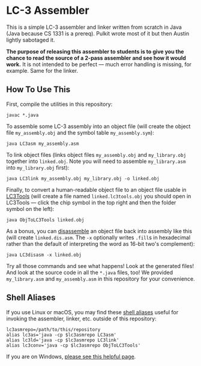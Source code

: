 LC-3 Assembler
==============

This is a simple LC-3 assembler and linker written from scratch in Java (Java
because CS 1331 is a prereq). Pulkit wrote most of it but then Austin lightly
sabotaged it.

**The purpose of releasing this assembler to students is to give you the chance
to read the source of a 2-pass assembler and see how it would work.** It is not
intended to be perfect — much error handling is missing, for example. Same for
the linker.

How To Use This
---------------

First, compile the utilities in this repository:

    javac *.java

To assemble some LC-3 assembly into an object file (will create the object file
`my_assembly.obj` and the symbol table `my_assembly.sym`):

    java LC3asm my_assembly.asm

To link object files (links object files `my_assembly.obj` and `my_library.obj`
together into `linked.obj`. Note you will need to assemble `my_library.asm`
into `my_library.obj` first):

    java LC3link my_assembly.obj my_library.obj -o linked.obj

Finally, to convert a human-readable object file to an object file usable in
[LC3Tools][1] (will create a file named `linked.lc3tools.obj` you should open
in LC3Tools — click the chip symbol in the top right and then the folder symbol
on the left):

    java ObjToLC3Tools linked.obj

As a bonus, you can [disassemble][4] an object file back into assembly like
this (will create `linked.dis.asm`. The `-x` optionally writes `.fill`s in
hexadecimal rather than the default of interpreting the word as 16-bit two's
complement):

    java LC3disasm -x linked.obj

Try all those commands and see what happens! Look at the generated files! And
look at the source code in all the `*.java` files, too! We provided
`my_library.asm` and `my_assembly.asm` in this repository for your convenience.

Shell Aliases
-------------

If you use Linux or macOS, you may find these [shell aliases][3] useful for
invoking the assembler, linker, etc. outside of this repository:

    lc3asmrepo=/path/to/this/repository
    alias lc3as='java -cp $lc3asmrepo LC3asm'
    alias lc3ld='java -cp $lc3asmrepo LC3link'
    alias lc3conv='java -cp $lc3asmrepo ObjToLC3Tools'

If you are on Windows, [please see this helpful page][2].

[1]: https://github.com/gt-cs2110/lc3tools
[2]: http://web.archive.org/web/20180426064655/http://dilbert.com/strip/1995-06-24
[3]: https://www.google.com/search?q=shell+aliases
[4]: https://en.wikipedia.org/wiki/Disassembler
